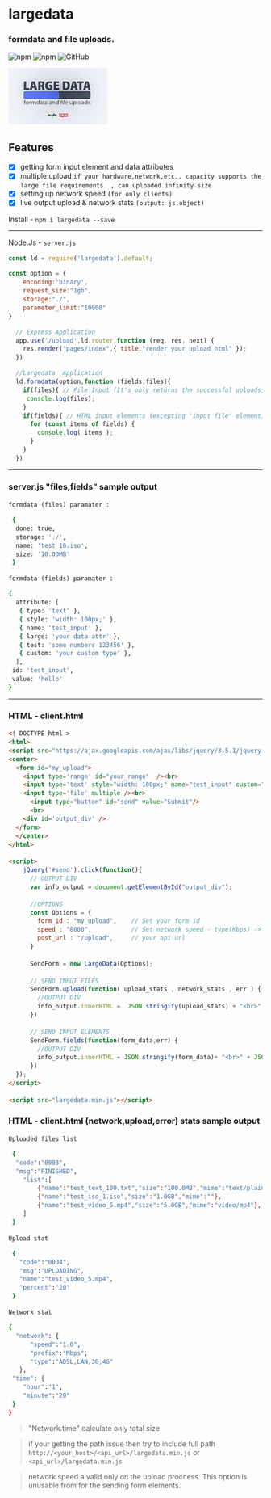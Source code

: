 # largedata 
### formdata and file uploads.
![npm](https://img.shields.io/npm/v/largedata.svg?style=flat) ![npm](https://img.shields.io/npm/dt/largedata) ![GitHub](https://img.shields.io/github/license/mashape/apistatus.svg)


![logo](https://github.com/Nodeclient/largedata/blob/master/image.png)

## Features
- [x] getting form input element and data attributes
- [x] multiple upload `if your hardware,network,etc.. capacity supports the large file requirements  , can uploaded infinity size`
- [x] setting up network speed `(for only clients)`
- [x] live output upload & network stats `(output: js.object)`

Install - ```npm i largedata --save```

---
Node.Js -  ```server.js```

```javascript
const ld = require('largedata').default;
```
```javascript
const option = { 
    encoding:'binary', 
    request_size:"1gb",
    storage:"./", 
    parameter_limit:"10000" 
}
```

```javascript
  // Express Application
  app.use('/upload',ld.router,function (req, res, next) {
    res.render("pages/index",{ title:"render your upload html" });
  }) 
```

```javascript
  //Largedata  Application
  ld.formdata(option,function (fields,files){
    if(files){ // File Input (It's only returns the successful uploads)
     console.log(files);
    }
    if(fields){ // HTML input elements (excepting "input file" element)
      for (const items of fields) {
        console.log( items );
      }
    }
  })
```
---
### server.js "files,fields" sample output
`formdata (files) paramater :`
```bash
 {
  done: true,
  storage: './',
  name: 'test_10.iso',
  size: '10.00MB'
 }
```

`formdata (fields) paramater :`
```bash
{
  attribute: [
   { type: 'text' },
   { style: 'width: 100px;' },
   { name: 'test_input' },
   { large: 'your data attr' },
   { test: 'some numbers 123456' },
   { custom: 'your custom type' },
  ],
 id: 'test_input',
 value: 'hello'
}
```
---

### HTML - client.html
```html
<! DOCTYPE html >
<html>
<script src="https://ajax.googleapis.com/ajax/libs/jquery/3.5.1/jquery.min.js"></script>
<center>
  <form id="my_upload">
    <input type='range' id="your_range"  /><br>
    <input type='text' style="width: 100px;" name="test_input" custom="your custom type" data-large="your data attr" data-test="some numbers 123456" /><br>
    <input type='file' multiple /><br>
      <input type="button" id="send" value="Submit"/>
      <br>
    <div id='output_div' />
  </form>
  </center>
</html>

<script>
    jQuery('#send').click(function(){
      // OUTPUT DIV
      var info_output = document.getElementById("output_div");
    
      //OPTIONS
      const Options = {
        form_id : "my_upload",    // Set your form id
        speed : "8000",           // Set network speed - type(Kbps) -> 1000Kbps = 1Mbps
        post_url : "/upload",     // your api url
      }

      SendForm = new LargeData(Options);

      // SEND INPUT FILES
      SendForm.upload(function( upload_stats , network_stats , err ) {
        //OUTPUT DIV
        info_output.innerHTML =  JSON.stringify(upload_stats) + "<br>" + JSON.stringify(network_stats) +  "<br>" + JSON.stringify(err)
      })

      // SEND INPUT ELEMENTS
      SendForm.fields(function(form_data,err) {
        //OUTPUT DIV
        info_output.innerHTML = JSON.stringify(form_data)+ "<br>" + JSON.stringify(err)
      }) 
  });
</script>

<script src="largedata.min.js"></script>
```

### HTML - client.html (network,upload,error) stats sample output
`Uploaded files list`
```bash
 { 
  "code":"0003",
  "msg":"FINISHED",
    "list":[
        {"name":"test_text_100.txt","size":"100.0MB","mime":"text/plain"},
        {"name":"test_iso_1.iso","size":"1.0GB","mime":""},
        {"name":"test_video_5.mp4","size":"5.0GB","mime":"video/mp4"},
    ]
 }
```

`Upload stat`
```bash
 { 
   "code":"0004",
   "msg":"UPLOADING",
   "name":"test_video_5.mp4",
   "percent":"20"
 }
```

`Network stat`
```bash
{ 
  "network": { 
      "speed":"1.0",
	  "prefix":"Mbps",
	  "type":"ADSL,LAN,3G,4G"
   },
 "time": {
    "hour":"1",
    "minute":"20" 
 }
}
```
 > "Network.time" calculate only total size

 > if your getting the path issue then try to include full path 
`http://<your_host>/<api_url>/largedata.min.js` or `<api_url>/largedata.min.js`

> network speed a valid only on the upload proccess. This option is unusable from for the sending form elements.
